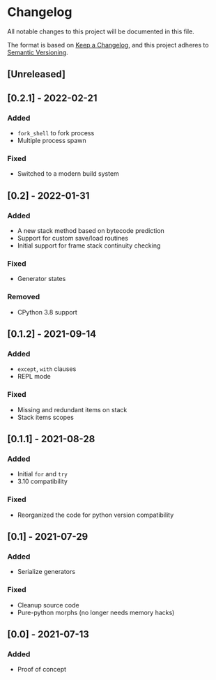# Changelog
All notable changes to this project will be documented in this file.

The format is based on [Keep a Changelog](https://keepachangelog.com/en/1.0.0/),
and this project adheres to [Semantic Versioning](https://semver.org/spec/v2.0.0.html).

## [Unreleased]

## [0.2.1] - 2022-02-21

### Added

- `fork_shell` to fork process
- Multiple process spawn

### Fixed

- Switched to a modern build system

## [0.2] - 2022-01-31

### Added

+ A new stack method based on bytecode prediction
+ Support for custom save/load routines
+ Initial support for frame stack continuity checking

### Fixed

+ Generator states

### Removed

+ CPython 3.8 support

## [0.1.2] - 2021-09-14

### Added

+ `except`, `with` clauses
+ REPL mode

### Fixed

+ Missing and redundant items on stack
+ Stack items scopes

## [0.1.1] - 2021-08-28

### Added

+ Initial `for` and `try`
+ 3.10 compatibility

### Fixed

+ Reorganized the code for python version compatibility

## [0.1] - 2021-07-29

### Added

+ Serialize generators

### Fixed

+ Cleanup source code
+ Pure-python morphs (no longer needs memory hacks)

## [0.0] - 2021-07-13

### Added

+ Proof of concept


